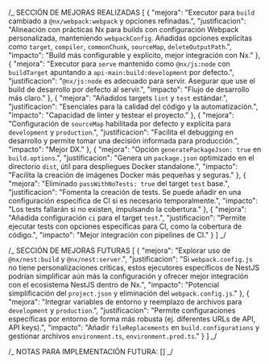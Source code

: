 /_ SECCIÓN DE MEJORAS REALIZADAS
[
{
"mejora": "Executor para `build` cambiado a `@nx/webpack:webpack` y opciones refinadas.",
"justificacion": "Alineación con prácticas Nx para builds con configuración Webpack personalizada, manteniendo `webpackConfig`. Añadidas opciones explícitas como `target`, `compiler`, `commonChunk`, `sourceMap`, `deleteOutputPath`.",
"impacto": "Build más configurable y explícito, mejor integración con Nx."
},
{
"mejora": "Executor para `serve` mantenido como `@nx/js:node` con `buildTarget` apuntando a `api-main:build:development` por defecto.",
"justificacion": "`@nx/js:node` es adecuado para servir. Asegurar que use el build de desarrollo por defecto al servir.",
"impacto": "Flujo de desarrollo más claro."
},
{
"mejora": "Añadidos targets `lint` y `test` estándar.",
"justificacion": "Esenciales para la calidad del código y la automatización.",
"impacto": "Capacidad de linter y testear el proyecto."
},
{
"mejora": "Configuración de `sourceMap` habilitada por defecto y explícita para `development` y `production`.",
"justificacion": "Facilita el debugging en desarrollo y permite tomar una decisión informada para producción.",
"impacto": "Mejor DX."
},
{
"mejora": "Opción `generatePackageJson: true` en `build.options`.",
"justificacion": "Genera un `package.json` optimizado en el directorio `dist`, útil para despliegues Docker standalone.",
"impacto": "Facilita la creación de imágenes Docker más pequeñas y seguras."
},
{
"mejora": "Eliminado `passWithNoTests: true` del target `test` base.",
"justificacion": "Fomenta la creación de tests. Se puede añadir en una configuración específica de CI si es necesario temporalmente.",
"impacto": "Los tests fallarán si no existen, impulsando la cobertura."
},
{
"mejora": "Añadida configuración `ci` para el target `test`.",
"justificacion": "Permite ejecutar tests con opciones específicas para CI, como la cobertura de código.",
"impacto": "Mejor integración con pipelines de CI."
}
]
_/

/_ SECCIÓN DE MEJORAS FUTURAS
[
{
"mejora": "Explorar uso de `@nx/nest:build` y `@nx/nest:server`.",
"justificacion": "Si `webpack.config.js` no tiene personalizaciones críticas, estos ejecutores específicos de NestJS podrían simplificar aún más la configuración y ofrecer mejor integración con el ecosistema NestJS dentro de Nx.",
"impacto": "Potencial simplificación del `project.json` y eliminación del `webpack.config.js`."
},
{
"mejora": "Integrar variables de entorno y reemplazo de archivos para `development` y `production`.",
"justificacion": "Permite configuraciones específicas por entorno de forma más robusta (ej. diferentes URLs de API, API keys).",
"impacto": "Añadir `fileReplacements` en `build.configurations` y gestionar archivos `environment.ts`, `environment.prod.ts`."
}
]
_/

/_ NOTAS PARA IMPLEMENTACIÓN FUTURA: [] _/
